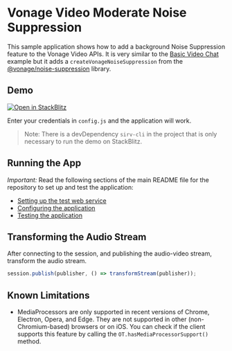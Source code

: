 # Vonage Video Moderate Noise Suppression

This sample application shows how to add a background Noise Suppression feature to the Vonage Video APIs. It is very similar to the [Basic Video Chat](../Basic%20Video%20Chat/) example but it adds a `createVonageNoiseSuppression` from the [@vonage/noise-suppression](https://www.npmjs.com/package/@vonage/noise-suppression) library.

## Demo

[![Open in StackBlitz](https://developer.stackblitz.com/img/open_in_stackblitz.svg)](https://stackblitz.com/fork/github/vonage-community/video-api-web-samples/tree/main/Moderate-Noise-Suppression)

Enter your credentials in `config.js` and the application will work.

> Note: There is a devDependency `sirv-cli` in the project that is only necessary to run the demo on StackBlitz.

## Running the App

_Important:_ Read the following sections of the main README file for the repository to set up
and test the application:

- [Setting up the test web service](../README.md#setting-up-the-test-web-service)
- [Configuring the application](../README.md#configuring-the-application)
- [Testing the application](../README.md#testing-the-application)

## Transforming the Audio Stream

After connecting to the session, and publishing the audio-video stream, transform the audio stream.

```javascript
session.publish(publisher, () => transformStream(publisher));
```

## Known Limitations

- MediaProcessors are only supported in recent versions of Chrome, Electron, Opera, and Edge. They are not supported in other (non-Chromium-based) browsers or on iOS. You can check if the client supports this feature by calling the `OT.hasMediaProcessorSupport()` method.
